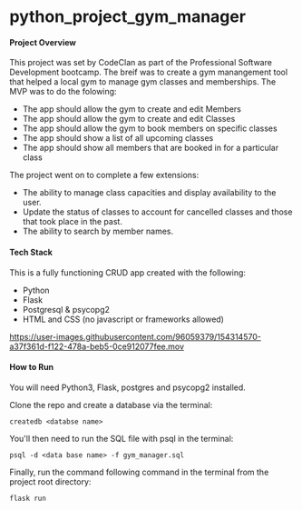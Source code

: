 # python_project_gym_manager

#### Project Overview

This project was set by CodeClan as part of the Professional Software Development bootcamp. The breif was to create a gym manangement tool that helped a local gym to manage gym classes and memberships. The MVP was to do the folowing:

- The app should allow the gym to create and edit Members
- The app should allow the gym to create and edit Classes
- The app should allow the gym to book members on specific classes
- The app should show a list of all upcoming classes
- The app should show all members that are booked in for a particular class

The project went on to complete a few extensions:
- The ability to manage class capacities and display availability to the user.
- Update the status of classes to account for cancelled classes and those that took place in the past.
- The ability to search by member names.

#### Tech Stack

This is a fully functioning CRUD app created with the following:

- Python
- Flask
- Postgresql & psycopg2
- HTML and CSS (no javascript or frameworks allowed)


https://user-images.githubusercontent.com/96059379/154314570-a37f361d-f122-478a-beb5-0ce912077fee.mov

#### How to Run

You will need Python3, Flask, postgres and psycopg2 installed.

Clone the repo and create a database via the terminal: 

```createdb <databse name>```

You'll then need to run the SQL file with psql in the terminal:

```psql -d <data base name> -f gym_manager.sql```

Finally, run the command following command in the terminal from the project root directory:

```flask run```
